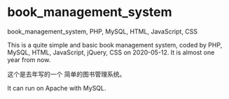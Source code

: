 # book_management_system
book_management_system, PHP, MySQL, HTML, JavaScript, CSS

This is a quite simple and basic book management system,
coded by PHP, MySQL, HTML, JavaScript, jQuery, CSS on 2020-05-12.
It is almost one year from now.

这个是去年写的一个 简单的图书管理系统。

It can run on Apache with MySQL.

